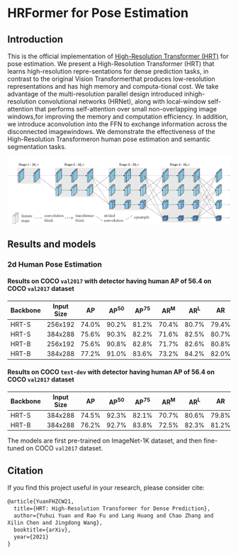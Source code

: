 # HRFormer for Pose Estimation

## Introduction
This is the official implementation of [High-Resolution Transformer (HRT)]() for pose estimation. We present a High-Resolution Transformer (HRT) that learns high-resolution repre-sentations for dense prediction tasks, in contrast to the original Vision Transformerthat produces low-resolution representations and has high memory and computa-tional cost. We take advantage of the multi-resolution parallel design introduced inhigh-resolution convolutional networks (HRNet), along with local-window self-attention that performs self-attention over small non-overlapping image windows,for improving the memory and computation efficiency. In addition, we introduce aconvolution into the FFN to exchange information across the disconnected imagewindows. We demonstrate the effectiveness of the High-Resolution Transformeron human pose estimation and semantic segmentation tasks.


![teaser](./demo/resources/HRT_arch5.png)

## Results and models

### 2d Human Pose Estimation

#### Results on COCO `val2017` with detector having human AP of 56.4 on COCO `val2017` dataset

| Backbone  | Input Size | AP | AP<sup>50</sup> | AP<sup>75</sup> | AR<sup>M</sup> | AR<sup>L</sup> | AR | ckpt | log | script |
| :----------------- | :-----------: | :------: | :------: | :------: | :------:| :------: | :------: |:------: |:------: | :------: |
| HRT-S  | 256x192 | 74.0% | 90.2% | 81.2% | 70.4% | 80.7% | 79.4% | [ckpt](https://1drv.ms/u/s!Ai-PFrdirDvwj2PC53KZd-7v3X0H?e=hUZ0fE) | [log](https://1drv.ms/u/s!Ai-PFrdirDvwj2Bytw64p9XJuYMt?e=Fj8brM) | [script](./configs/top_down/hrt/coco/hrt_small_coco_256x192.py) |
| HRT-S  | 384x288 | 75.6% | 90.3% | 82.2% | 71.6% | 82.5% | 80.7% | [ckpt](https://1drv.ms/u/s!Ai-PFrdirDvwj2TxlkzWYuh9CkvU?e=H50XSl) | [log](https://1drv.ms/u/s!Ai-PFrdirDvwj2FjbD4E7EQi-2n5?e=8xJqCD) | [script](./configs/top_down/hrt/coco/hrt_small_coco_384x288.py) |
| HRT-B  | 256x192 | 75.6% | 90.8% | 82.8% | 71.7% | 82.6% | 80.8% | [ckpt](https://1drv.ms/u/s!Ai-PFrdirDvwj2V-4bLd_7RkjTFW?e=L20Wit) | [log](https://1drv.ms/u/s!Ai-PFrdirDvwj2KhySyLQ-QHUQ4l?e=FEKmfr) | [script](./configs/top_down/hrt/coco/hrt_base_coco_256x192.py) |
| HRT-B  | 384x288 | 77.2% | 91.0% | 83.6% | 73.2% | 84.2% | 82.0% | [ckpt](https://1drv.ms/u/s!Ai-PFrdirDvwj2ZKrF6rWWzoRJUM?e=RCRb0p) | [log](https://1drv.ms/u/s!Ai-PFrdirDvwj100SWSwSYeZvXvL?e=Tu6Gtm) | [script](./configs/top_down/hrt/coco/hrt_base_coco_384x288.py) |


#### Results on COCO `test-dev` with detector having human AP of 56.4 on COCO `val2017` dataset

| Backbone  | Input Size | AP | AP<sup>50</sup> | AP<sup>75</sup> | AR<sup>M</sup> | AR<sup>L</sup> | AR | ckpt | log | script |
| :----------------- | :-----------: | :------: | :------: | :------: | :------:| :------: | :------: |:------: |:------: | :------: |
| HRT-S  | 384x288 | 74.5% | 92.3% | 82.1% | 70.7% | 80.6% | 79.8% | [ckpt](https://1drv.ms/u/s!Ai-PFrdirDvwj2TxlkzWYuh9CkvU?e=H50XSl) | [log](https://1drv.ms/u/s!Ai-PFrdirDvwj2FjbD4E7EQi-2n5?e=8xJqCD) |  [script](./configs/top_down/hrt/coco/hrt_small_coco_384x288.py) |
| HRT-B  | 384x288 | 76.2% | 92.7% | 83.8% | 72.5% | 82.3% | 81.2% | [ckpt](https://1drv.ms/u/s!Ai-PFrdirDvwj2ZKrF6rWWzoRJUM?e=RCRb0p) | [log](https://1drv.ms/u/s!Ai-PFrdirDvwj100SWSwSYeZvXvL?e=Tu6Gtm) |  [script](./configs/top_down/hrt/coco/hrt_base_coco_384x288.py)  |

The models are first pre-trained on ImageNet-1K dataset, and then fine-tuned on COCO `val2017` dataset.


## Citation

If you find this project useful in your research, please consider cite:

```
@article{YuanFHZCW21,
  title={HRT: High-Resolution Transformer for Dense Prediction},
  author={Yuhui Yuan and Rao Fu and Lang Huang and Chao Zhang and Xilin Chen and Jingdong Wang},
  booktitle={arXiv},
  year={2021}
}
```